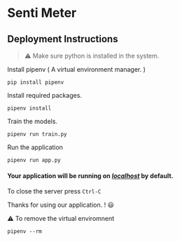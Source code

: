 # Senti Meter

## Deployment Instructions

> :warning: Make sure python is installed in the system.


Install pipenv ( A virtual environment manager. )

```
pip install pipenv
```

Install required packages.
```
pipenv install
```

Train the models.
```
pipenv run train.py
```

Run the application
```
pipenv run app.py
```

#### Your application will be running on _[localhost](http://127.0.0.1:5000)_ by default.

To close the server press `Ctrl-C`

Thanks for using our application. ! :smiley:



 :warning: To remove the virtual enviromnent
```
pipenv --rm
 ```
